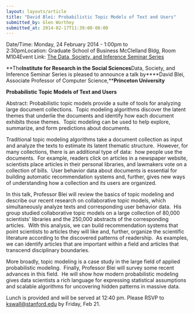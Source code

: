 ```yaml
---
layout: layouts/article
title: "David Blei: Probabilistic Topic Models of Text and Users"
submitted_by: Glen Worthey
submitted_at: 2014-02-17T11:39:00-08:00
---
```



Date/Time: Monday, 24 February 2014 - 1:00pm to 2:30pmLocation: Graduate School of Business McClelland Bldg, Room M104Event Link: [The Data, Society, and Inference Seminar Series](https://iriss.stanford.edu/css/dsi-seminar) 

**The****Institute for Research in the Social Sciences****Data, Society, and Inference Seminar Series is pleased to announce a talk by****David Blei, Associate Professor of Computer Science,****Princeton University**


**Probabilistic Topic Models of Text and Users**


Abstract: Probabilistic topic models provide a suite of tools for analyzing large document collections.  Topic modeling algorithms discover the latent themes that underlie the documents and identify how each document exhibits those themes.  Topic modeling can be used to help explore, summarize, and form predictions about documents.


Traditional topic modeling algorithms take a document collection as input and analyze the texts to estimate its latent thematic structure.  However, for many collections, there is an additional type of data:  how people use the documents.  For example, readers click on articles in a newspaper website, scientists place articles in their personal libraries, and lawmakers vote on a collection of bills.  User behavior data about documents is essential for building automatic recommendation systems and, further, gives new ways of understanding how a collection and its users are organized.


In this talk, Professor Blei will review the basics of topic modeling and describe our recent research on collaborative topic models, which simultaneously analyze texts and corresponding user behavior data.  His group studied collaborative topic models on a large collection of 80,000 scientists' libraries and the 250,000 abstracts of the corresponding articles.  With this analysis, we can build recommendation systems that point scientists to articles they will like and, further, organize the scientific literature according to the discovered patterns of readership.  As examples, we can identify articles that are important within a field and articles that transcend disciplinary boundaries.


More broadly, topic modeling is a case study in the large field of applied probabilistic modeling.  Finally, Professor Blei will survey some recent advances in this field.  He will show how modern probabilistic modeling gives data scientists a rich language for expressing statistical assumptions and scalable algorithms for uncovering hidden patterns in massive data.


Lunch is provided and will be served at 12:40 pm. Please RSVP to [kswall@stanford.edu](mailto:kswall@stanford.edu) by Friday, Feb 21.


 


 


 


